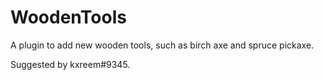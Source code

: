 # WoodenTools
A plugin to add new wooden tools, such as birch axe and spruce pickaxe.

Suggested by kxreem#9345.
